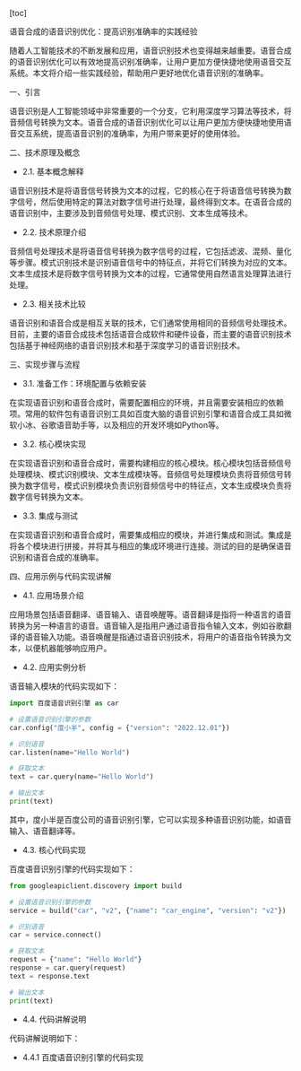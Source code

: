 
[toc]                    
                
                
语音合成的语音识别优化：提高识别准确率的实践经验

随着人工智能技术的不断发展和应用，语音识别技术也变得越来越重要。语音合成的语音识别优化可以有效地提高识别准确率，让用户更加方便快捷地使用语音交互系统。本文将介绍一些实践经验，帮助用户更好地优化语音识别的准确率。

一、引言

语音识别是人工智能领域中非常重要的一个分支，它利用深度学习算法等技术，将音频信号转换为文本。语音合成的语音识别优化可以让用户更加方便快捷地使用语音交互系统，提高语音识别的准确率，为用户带来更好的使用体验。

二、技术原理及概念

- 2.1. 基本概念解释

语音识别技术是将语音信号转换为文本的过程，它的核心在于将语音信号转换为数字信号，然后使用特定的算法对数字信号进行处理，最终得到文本。在语音合成的语音识别中，主要涉及到音频信号处理、模式识别、文本生成等技术。

- 2.2. 技术原理介绍

音频信号处理技术是将语音信号转换为数字信号的过程，它包括滤波、混频、量化等步骤。模式识别技术是识别语音信号中的特征点，并将它们转换为对应的文本。文本生成技术是将数字信号转换为文本的过程，它通常使用自然语言处理算法进行处理。

- 2.3. 相关技术比较

语音识别和语音合成是相互关联的技术，它们通常使用相同的音频信号处理技术。目前，主要的语音合成技术包括语音合成软件和硬件设备，而主要的语音识别技术包括基于神经网络的语音识别技术和基于深度学习的语音识别技术。

三、实现步骤与流程

- 3.1. 准备工作：环境配置与依赖安装

在实现语音识别和语音合成时，需要配置相应的环境，并且需要安装相应的依赖项。常用的软件包有语音识别工具如百度大脑的语音识别引擎和语音合成工具如微软小冰、谷歌语音助手等，以及相应的开发环境如Python等。

- 3.2. 核心模块实现

在实现语音识别和语音合成时，需要构建相应的核心模块。核心模块包括音频信号处理模块、模式识别模块、文本生成模块等。音频信号处理模块负责将音频信号转换为数字信号，模式识别模块负责识别音频信号中的特征点，文本生成模块负责将数字信号转换为文本。

- 3.3. 集成与测试

在实现语音识别和语音合成时，需要集成相应的模块，并进行集成和测试。集成是将各个模块进行拼接，并将其与相应的集成环境进行连接。测试的目的是确保语音识别和语音合成的准确率。

四、应用示例与代码实现讲解

- 4.1. 应用场景介绍

应用场景包括语音翻译、语音输入、语音唤醒等。语音翻译是指将一种语言的语音转换为另一种语言的语音。语音输入是指用户通过语音指令输入文本，例如谷歌翻译的语音输入功能。语音唤醒是指通过语音识别技术，将用户的语音指令转换为文本，以便机器能够响应用户。

- 4.2. 应用实例分析

语音输入模块的代码实现如下：
```python
import 百度语音识别引擎 as car

# 设置语音识别引擎的参数
car.config("度小半", config = {"version": "2022.12.01"})

# 识别语音
car.listen(name="Hello World")

# 获取文本
text = car.query(name="Hello World")

# 输出文本
print(text)
```
其中，度小半是百度公司的语音识别引擎，它可以实现多种语音识别功能，如语音输入、语音翻译等。

- 4.3. 核心代码实现

百度语音识别引擎的代码实现如下：
```python
from googleapiclient.discovery import build

# 设置语音识别引擎的参数
service = build("car", "v2", {"name": "car_engine", "version": "v2"})

# 识别语音
car = service.connect()

# 获取文本
request = {"name": "Hello World"}
response = car.query(request)
text = response.text

# 输出文本
print(text)
```
- 4.4. 代码讲解说明

代码讲解说明如下：

- 4.4.1 百度语音识别引擎的代码实现

